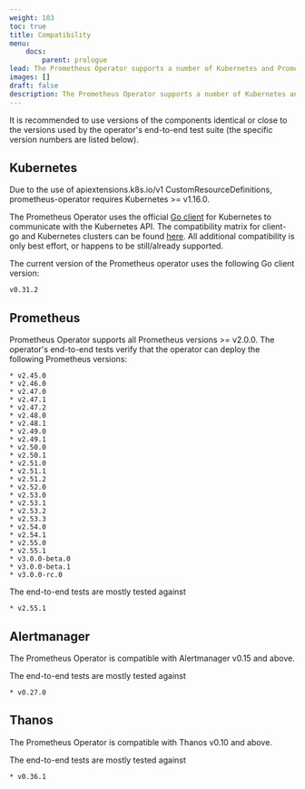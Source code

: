 ```yaml
---
weight: 103
toc: true
title: Compatibility
menu:
    docs:
        parent: prologue
lead: The Prometheus Operator supports a number of Kubernetes and Prometheus releases.
images: []
draft: false
description: The Prometheus Operator supports a number of Kubernetes and Prometheus releases.
---
```


It is recommended to use versions of the components identical or close to the versions used by the operator's end-to-end test suite (the specific version numbers are listed below).

## Kubernetes

Due to the use of apiextensions.k8s.io/v1 CustomResourceDefinitions, prometheus-operator requires Kubernetes >= v1.16.0.

The Prometheus Operator uses the official [Go client](https://github.com/kubernetes/client-go) for Kubernetes to communicate with the Kubernetes API. The compatibility matrix for client-go and Kubernetes clusters can be found [here](https://github.com/kubernetes/client-go#compatibility-matrix). All additional compatibility is only best effort, or happens to be still/already supported.

The current version of the Prometheus operator uses the following Go client version:

```$ mdox-exec="go list -m  -f '{{ .Version }}' k8s.io/client-go"
v0.31.2
```

## Prometheus

Prometheus Operator supports all Prometheus versions >= v2.0.0. The operator's end-to-end tests verify that the operator can deploy the following Prometheus versions:

```$ mdox-exec="go run ./cmd/po-docgen/. compatibility"
* v2.45.0
* v2.46.0
* v2.47.0
* v2.47.1
* v2.47.2
* v2.48.0
* v2.48.1
* v2.49.0
* v2.49.1
* v2.50.0
* v2.50.1
* v2.51.0
* v2.51.1
* v2.51.2
* v2.52.0
* v2.53.0
* v2.53.1
* v2.53.2
* v2.53.3
* v2.54.0
* v2.54.1
* v2.55.0
* v2.55.1
* v3.0.0-beta.0
* v3.0.0-beta.1
* v3.0.0-rc.0
```

The end-to-end tests are mostly tested against

```$ mdox-exec="go run ./cmd/po-docgen/. compatibility defaultPrometheusVersion"
* v2.55.1
```

## Alertmanager

The Prometheus Operator is compatible with Alertmanager v0.15 and above.

The end-to-end tests are mostly tested against

```$ mdox-exec="go run ./cmd/po-docgen/. compatibility defaultAlertmanagerVersion"
* v0.27.0
```

## Thanos

The Prometheus Operator is compatible with Thanos v0.10 and above.

The end-to-end tests are mostly tested against

```$ mdox-exec="go run ./cmd/po-docgen/. compatibility defaultThanosVersion"
* v0.36.1
```

